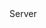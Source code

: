 <function name="WriteBitLong" parent="bf_write" type="classfunc">
	<description>
	</description>
	<realm>Server</realm>
	<args>
		<arg name="value" type="number"></arg>
	</args>
</function>